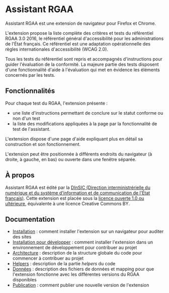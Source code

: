# Assistant RGAA

Assistant RGAA est une extension de navigateur pour Firefox et Chrome.

L'extension propose la liste complète des critères et tests du référentiel RGAA 3.0 2016, le référentiel général d'accessibilité pour les administrations de l'État français. Ce référentiel est une adaptation opérationnelle des règles internationales d'accessibilité (WCAG 2.0).

Tous les tests du référentiel sont repris et accompagnés d'instructions pour guider l'évaluation de la conformité. La majeure partie des tests disposent d'une fonctionnalité d'aide à l'évaluation qui met en évidence les éléments concernés par les tests.

## Fonctionnalités

Pour chaque test du RGAA, l'extension présente :

* une liste d'instructions permettant de conclure sur le statut conforme ou non d'un test
* la liste des modifications appliquées à la page par la fonctionnalité de test de l'assistant.

L'extension dispose d'une page d'aide expliquant plus en détail sa construction et son fonctionnement.

L'extension peut être positionnée à différents endroits du navigateur (à droite, à gauche, en bas) ou ouverte dans une fenêtre séparée.

## À propos

Assistant RGAA est édité par la [DInSIC (Direction interministrérielle du numérique et du système d'information et de communication de l'État français)](http://www.modernisation.gouv.fr/). Cette extension est placée sous la [licence ouverte 1.0 ou ultérieure](https://www.etalab.gouv.fr/licence-ouverte-open-licence), équivalente à une licence <span lang="en">Creative Commons BY</span>.

## Documentation

* [Installation](doc/installation.md) : comment installer l'extension sur un navigateur pour auditer des sites
* [Installation pour développer](doc/installation-dev.md) : comment installer l'extension dans un environnement de développement pour contribuer au projet
* [Architecture](doc/architecture.md) : description de la structure globale du code pour commencer à contribuer au projet
* [Helpers](doc/helpers.md) : description de la partie *helpers* du code
* [Données](doc/donnees.md) : description des fichiers de données et mapping pour que l'extension fonctionne avec les différentes versions du RGAA disponibles
* [Publication](doc/publication.md) : comment publier une nouvelle version de l'extension
